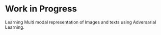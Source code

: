 # Work in Progress

Learning Multi modal representation of Images and texts using Adversarial Learning.
